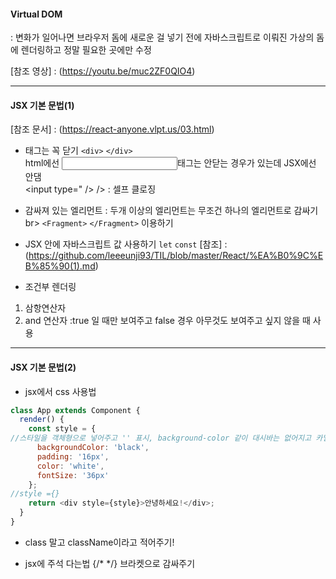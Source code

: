 #### Virtual DOM
: 변화가 일어나면 브라우저 돔에 새로운 걸 넣기 전에 자바스크립트로 이뤄진 가상의 돔에 렌더링하고 정말 필요한 곳에만 수정<br>

[참조 영상] : (https://youtu.be/muc2ZF0QIO4)

---

#### JSX 기본 문법(1)
[참조 문서] : (https://react-anyone.vlpt.us/03.html)
- 태그는 꼭 닫기 `<div>` `</div>` <br>
html에선 <input>태그는 안닫는 경우가 있는데 JSX에선 안댐<br>
<input type=" />  /> : 셀프 클로징

- 감싸져 있는 엘리먼트 : 두개 이상의 엘리먼트는 무조건 하나의 엘리먼트로 감싸기br>
`<Fragment>` `</Fragment>`  이용하기

- JSX 안에 자바스크립트 값 사용하기
`let` `const` 
[참조] : (https://github.com/leeeunji93/TIL/blob/master/React/%EA%B0%9C%EB%85%90(1).md)

- 조건부 렌더링
1) 삼항연산자<br>
2) and 연산자 :true 일 때만 보여주고 false 경우 아무것도 보여주고 싶지 않을 때 사용 <br>
---

#### JSX 기본 문법(2)
- jsx에서 css 사용법
```javascript
class App extends Component {
  render() {
    const style = {
//스타일을 객체형으로 넣어주고 '' 표시, background-color 같이 대시바는 없어지고 카멜형식으로
      backgroundColor: 'black',
      padding: '16px',
      color: 'white',
      fontSize: '36px'
    };
//style ={}
    return <div style={style}>안녕하세요!</div>;
  }
}
```
- class 말고 className이라고 적어주기! 

- jsx에 주석 다는법
{/* */} 브라켓으로 감싸주기
 
 


